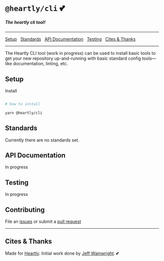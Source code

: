 # `@heartly/cli` 💕

##### The heartly cli tool!

---

[Setup](#setup)&nbsp;&nbsp;
[Standards](#standards)&nbsp;&nbsp;
[API Documentation](#api-documentation)&nbsp;&nbsp;
[Testing](#testing)&nbsp;&nbsp;
[Cites & Thanks](#cite)

---

The Heartly CLI tool (work in progress) can be used to install basic tools to get your new repository up-and-running with basic standard config tools—like documentation, linting, etc.

## Setup

Install

```bash

# how to install

yarn @heartly/cli

```

## Standards

Currently there are no standards set.

## API Documentation

In progress

## Testing

In progress

## Contributing

File an [issues](/issues) or submit a [pull request](/pulls)

---

## Cites & Thanks

Made for [Heartly](https://github.com/heartly). Initial work done by [Jeff Wainwright](https://github.com/yowainwright). 💕

